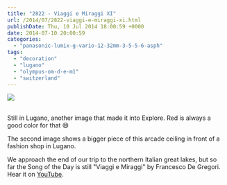 ```yaml
---
title: "2822 - Viaggi e Miraggi XI"
url: /2014/07/2822-viaggi-e-miraggi-xi.html
publishDate: Thu, 10 Jul 2014 18:00:59 +0000
date: 2014-07-10 20:00:59
categories: 
  - "panasonic-lumix-g-vario-12-32mm-3-5-5-6-asph"
tags: 
  - "decoration"
  - "lugano"
  - "olympus-om-d-e-m1"
  - "switzerland"
---
```

<div class="container">
<div class="center"><a target="_blank" href="https://d25zfm9zpd7gm5.cloudfront.net/1200x1200/2014/20140619_143746_lr.jpg"><img src="https://d25zfm9zpd7gm5.cloudfront.net/0600x0600/2014/20140619_143746_lr.jpg" /></a></div>
</div>
<br />

Still in Lugano, another image that made it into Explore. Red is always a good color for that 😄

<a target="_blank" href="https://d25zfm9zpd7gm5.cloudfront.net/1200x1200/2014/20140619_143845_lr.jpg"><img style="margin: 0pt 10px 0pt 0px; float: left;" src="https://d25zfm9zpd7gm5.cloudfront.net/0150x0150/2014/20140619_143845_lr.jpg" alt="" border="0" /></a> The second image shows a bigger piece of this arcade ceiling in front of a fashion shop in Lugano.

We approach the end of our trip to the northern Italian great lakes, but so far the Song of the Day is still "Viaggi e Miraggi" by Francesco De Gregori. Hear it on <a href="https://www.youtube.com/watch?v=R2oH5tvaWfo" target="_blank">YouTube</a>.


